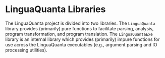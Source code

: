 # LinguaQuanta Libraries

The LinguaQuanta project is divided into two libraries. The `LinguaQuanta`
library provides (primarily) pure functions to facilitate parsing, analysis,
program transformation, and program translation. The `LinguaQuantaExe`
library is an internal library which provides (primarily) impure functions for
use across the LinguaQuanta executables (e.g., argument parsing and IO
processing utilities).
